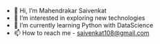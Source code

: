- 👋 Hi, I’m Mahendrakar Saivenkat
- 👀 I’m interested in exploring new technologies
- 🌱 I’m currently learning Python with DataScience
- 📫 How to reach me - saivenkat108@gmail.com

<!---
themsv/themsv is a ✨ special ✨ repository because its `README.md` (this file) appears on your GitHub profile.
You can click the Preview link to take a look at your changes.
--->
